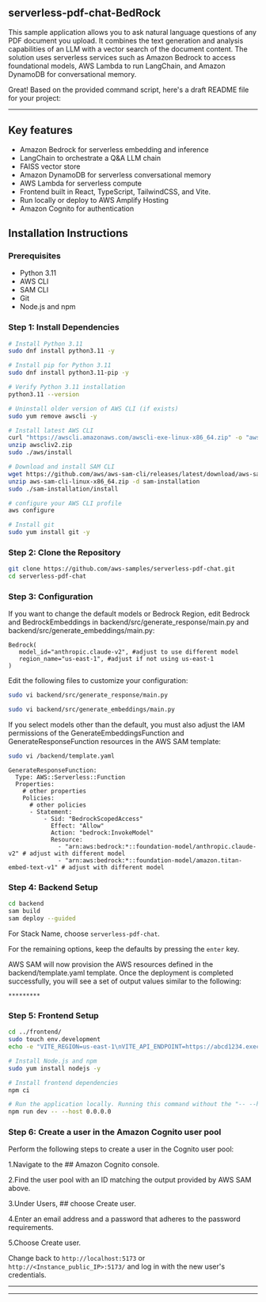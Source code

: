 ## serverless-pdf-chat-BedRock
This sample application allows you to ask natural language questions of any PDF document you upload. It combines the text generation and analysis capabilities of an LLM with a vector search of the document content. The solution uses serverless services such as Amazon Bedrock to access foundational models, AWS Lambda to run LangChain, and Amazon DynamoDB for conversational memory.

Great! Based on the provided command script, here's a draft README file for your project:

---

## Key features

- Amazon Bedrock for serverless embedding and inference
- LangChain to orchestrate a Q&A LLM chain
- FAISS vector store
- Amazon DynamoDB for serverless conversational memory
- AWS Lambda for serverless compute
- Frontend built in React, TypeScript, TailwindCSS, and Vite.
- Run locally or deploy to AWS Amplify Hosting
- Amazon Cognito for authentication

## Installation Instructions

### Prerequisites

- Python 3.11
- AWS CLI
- SAM CLI
- Git
- Node.js and npm

### Step 1: Install Dependencies

```bash
# Install Python 3.11
sudo dnf install python3.11 -y

# Install pip for Python 3.11
sudo dnf install python3.11-pip -y

# Verify Python 3.11 installation
python3.11 --version

# Uninstall older version of AWS CLI (if exists)
sudo yum remove awscli -y

# Install latest AWS CLI
curl "https://awscli.amazonaws.com/awscli-exe-linux-x86_64.zip" -o "awscliv2.zip"
unzip awscliv2.zip
sudo ./aws/install

# Download and install SAM CLI
wget https://github.com/aws/aws-sam-cli/releases/latest/download/aws-sam-cli-linux-x86_64.zip
unzip aws-sam-cli-linux-x86_64.zip -d sam-installation
sudo ./sam-installation/install

# configure your AWS CLI profile
aws configure

# Install git
sudo yum install git -y
```

### Step 2: Clone the Repository

```bash
git clone https://github.com/aws-samples/serverless-pdf-chat.git
cd serverless-pdf-chat
```

### Step 3: Configuration

If you want to change the default models or Bedrock Region, edit Bedrock and BedrockEmbeddings in backend/src/generate_response/main.py and backend/src/generate_embeddings/main.py:

```
Bedrock(
   model_id="anthropic.claude-v2", #adjust to use different model
   region_name="us-east-1", #adjust if not using us-east-1
)
```

Edit the following files to customize your configuration:

```bash
sudo vi backend/src/generate_response/main.py
```
```bash
sudo vi backend/src/generate_embeddings/main.py
```
  
If you select models other than the default, you must also adjust the IAM permissions of the GenerateEmbeddingsFunction and GenerateResponseFunction resources in the AWS SAM template:
```bash
sudo vi /backend/template.yaml
```

```
GenerateResponseFunction:
  Type: AWS::Serverless::Function
  Properties:
    # other properties
    Policies:
      # other policies
      - Statement:
          - Sid: "BedrockScopedAccess"
            Effect: "Allow"
            Action: "bedrock:InvokeModel"
            Resource:
              - "arn:aws:bedrock:*::foundation-model/anthropic.claude-v2" # adjust with different model
              - "arn:aws:bedrock:*::foundation-model/amazon.titan-embed-text-v1" # adjust with different model
```

### Step 4: Backend Setup

```bash
cd backend
sam build
sam deploy --guided
```
For Stack Name, choose `serverless-pdf-chat`.

For the remaining options, keep the defaults by pressing the `enter` key.

AWS SAM will now provision the AWS resources defined in the backend/template.yaml template. Once the deployment is completed successfully, you will see a set of output values similar to the following:
```
*********
```
### Step 5: Frontend Setup

```bash
cd ../frontend/
sudo touch env.development
echo -e "VITE_REGION=us-east-1\nVITE_API_ENDPOINT=https://abcd1234.execute-api.us-east-1.amazonaws.com/dev/\nVITE_USER_POOL_ID=us-east-1_gxKtRocFs\nVITE_USER_POOL_CLIENT_ID=874ghcej99f8iuo0lgdpbrmi76k" | sudo tee -a env.development

# Install Node.js and npm
sudo yum install nodejs -y

# Install frontend dependencies
npm ci

# Run the application locally. Running this command without the "-- --host 0.0.0.0" will run the app locally on port `http://localhost:5173` but considering you used an EC2 instance to complete this project, you would have to run the below command which will now be accessible on all network interfaces of your EC2 instance, including both `localhost` and the `public IP address` on `http://<Instance_public_IP>:5173/`.(Ensure that your EC2 instance's security group allows inbound traffic on port 5173, and you should be able to access your application from your local machine or any other machine on the internet.)
npm run dev -- --host 0.0.0.0
```

### Step 6: Create a user in the Amazon Cognito user pool

Perform the following steps to create a user in the Cognito user pool:

 1.Navigate to the ## Amazon Cognito console.
 
 2.Find the user pool with an ID matching the output provided by AWS SAM above.
 
 3.Under Users, ## choose Create user.
 
 4.Enter an email address and a password that adheres to the password requirements.
 
 5.Choose Create user.
 
Change back to `http://localhost:5173` or `http://<Instance_public_IP>:5173/` and log in with the new user's credentials.

---

******

